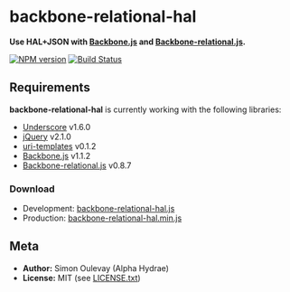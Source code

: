 # backbone-relational-hal

**Use HAL+JSON with [Backbone.js](http://backbonejs.org) and [Backbone-relational.js](https://github.com/PaulUithol/Backbone-relational).**

[![NPM version](https://badge.fury.io/js/backbone-relational-hal.png)](http://badge.fury.io/js/backbone-relational-hal)
[![Build Status](https://secure.travis-ci.org/AlphaHydrae/backbone-relational-hal.png)](http://travis-ci.org/AlphaHydrae/backbone-relational-hal)

## Requirements

**backbone-relational-hal** is currently working with the following libraries:

* [Underscore](http://underscorejs.org) v1.6.0
* [jQuery](http://jquery.com) v2.1.0
* [uri-templates](https://github.com/geraintluff/uri-templates) v0.1.2
* [Backbone.js](http://backbonejs.org) v1.1.2
* [Backbone-relational.js](http://backbonerelational.org) v0.8.7

### Download

* Development: [backbone-relational-hal.js](https://raw.github.com/AlphaHydrae/backbone-relational-hal/master/backbone-relational-hal.js)
* Production: [backbone-relational-hal.min.js](https://raw.github.com/AlphaHydrae/backbone-relational-hal/master/backbone-relational-hal.min.js)

## Meta

* **Author:** Simon Oulevay (Alpha Hydrae)
* **License:** MIT (see [LICENSE.txt](https://raw.github.com/AlphaHydrae/backbone-relational-hal/master/LICENSE.txt))
